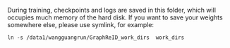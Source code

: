 During training, checkpoints and logs are saved in this folder, which will occupies much memory of the hard disk. If you want to save your weights somewhere else, please use symlink, for example:

```shell
ln -s /data1/wangguangrun/GraphReID_work_dirs  work_dirs
```
